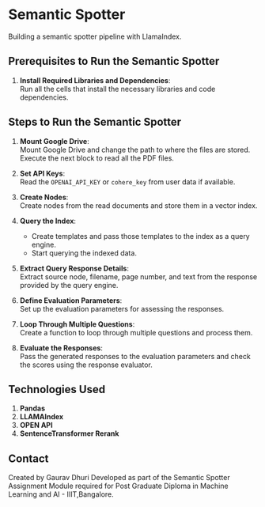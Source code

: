 # Semantic Spotter

Building a semantic spotter pipeline with LlamaIndex.

## Prerequisites to Run the Semantic Spotter

1. **Install Required Libraries and Dependencies**:  
   Run all the cells that install the necessary libraries and code dependencies.

## Steps to Run the Semantic Spotter

1. **Mount Google Drive**:  
   Mount Google Drive and change the path to where the files are stored. Execute the next block to read all the PDF files.

2. **Set API Keys**:  
   Read the `OPENAI_API_KEY` or `cohere_key` from user data if available.

3. **Create Nodes**:  
   Create nodes from the read documents and store them in a vector index.

4. **Query the Index**:  
   - Create templates and pass those templates to the index as a query engine.
   - Start querying the indexed data.

5. **Extract Query Response Details**:  
   Extract source node, filename, page number, and text from the response provided by the query engine.

6. **Define Evaluation Parameters**:  
   Set up the evaluation parameters for assessing the responses.

7. **Loop Through Multiple Questions**:  
   Create a function to loop through multiple questions and process them.

8. **Evaluate the Responses**:  
   Pass the generated responses to the evaluation parameters and check the scores using the response evaluator.
   
## Technologies Used
1. **Pandas**
2. **LLAMAIndex**
3. **OPEN API**
4. **SentenceTransformer Rerank**

## Contact
Created by Gaurav Dhuri
Developed as part of the Semantic Spotter Assignment Module required for Post Graduate Diploma in Machine Learning and AI - IIIT,Bangalore.
